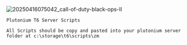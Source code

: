 ![20250416075042_call-of-duty-black-ops-II](https://github.com/user-attachments/assets/2180c627-f02e-463a-a95a-7e2fd04b6b45)

	Plutonium T6 Server Scripts

 	All Scripts should be copy and pasted into your plutonium server folder at c:\storage\t6\scripts\zm  
